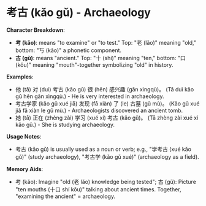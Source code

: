 # **考古 (kǎo gǔ) - Archaeology**

**Character Breakdown**:  
- **考 (kǎo)**: means "to examine" or "to test." Top: "老 (lǎo)" meaning "old," bottom: "丂 (kǎo)" a phonetic component.  
- **古 (gǔ)**: means "ancient." Top: "十 (shí)" meaning "ten," bottom: "口 (kǒu)" meaning "mouth"-together symbolizing "old" in history.

**Examples**:  
- 他 (tā) 对 (duì) 考古 (kǎo gǔ) 很 (hěn) 感兴趣 (gǎn xìngqù)。 (Tā duì kǎo gǔ hěn gǎn xìngqù.) - He is very interested in archaeology.  
- 考古学家 (kǎo gǔ xué jiā) 发现 (fā xiàn) 了 (le) 古墓 (gǔ mù)。 (Kǎo gǔ xué jiā fā xiàn le gǔ mù.) - Archaeologists discovered an ancient tomb.  
- 她 (tā) 正在 (zhèng zài) 学习 (xué xí) 考古 (kǎo gǔ)。 (Tā zhèng zài xué xí kǎo gǔ.) - She is studying archaeology.

**Usage Notes**:  
- 考古 (kǎo gǔ) is usually used as a noun or verb; e.g., "学考古 (xué kǎo gǔ)" (study archaeology), "考古学 (kǎo gǔ xué)" (archaeology as a field).

**Memory Aids**:  
- 考 (kǎo): Imagine "old (老 lǎo) knowledge being tested"; 古 (gǔ): Picture "ten mouths (十口 shí kǒu)" talking about ancient times. Together, "examining the ancient" = archaeology.